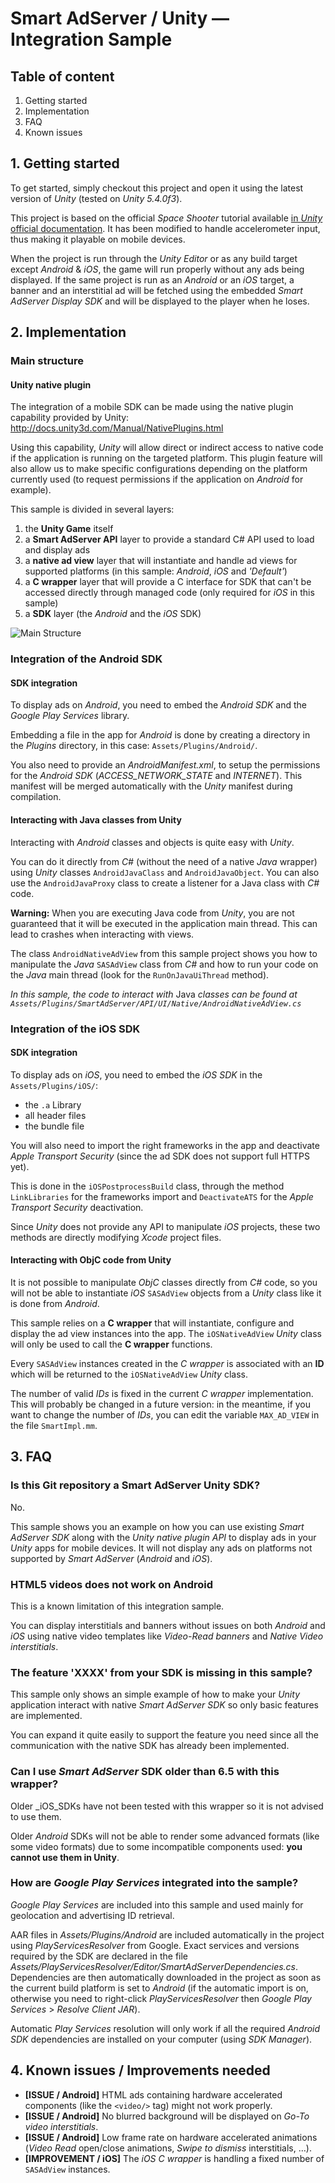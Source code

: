 # Smart AdServer / Unity — Integration Sample

## Table of content

1. Getting started
2. Implementation
3. FAQ
4. Known issues

## 1. Getting started

To get started, simply checkout this project and open it using the latest version of _Unity_ (tested on *Unity 5.4.0f3*).

This project is based on the official _Space Shooter_ tutorial available [in _Unity_ official documentation](https://unity3d.com/learn/tutorials/projects/space-shooter-tutorial). It has been modified to handle accelerometer input, thus making it playable on mobile devices.

When the project is run through the _Unity Editor_ or as any build target except _Android_ & _iOS_, the game will run properly without any ads being displayed. If the same project is run as an _Android_ or an _iOS_ target, a banner and an interstitial ad will be fetched using the embedded _Smart AdServer Display SDK_ and will be displayed to the player when he loses.

## 2. Implementation

### Main structure

#### Unity native plugin

The integration of a mobile SDK can be made using the native plugin capability provided by Unity: http://docs.unity3d.com/Manual/NativePlugins.html

Using this capability, _Unity_ will allow direct or indirect access to native code if the application is running on the targeted platform. This plugin feature will also allow us to make specific configurations depending on the platform currently used (to request permissions if the application on _Android_ for example).

This sample is divided in several layers:

1. the **Unity Game** itself
2. a **Smart AdServer API** layer to provide a standard C# API used to load and display ads
3. a **native ad view** layer that will instantiate and handle ad views for supported platforms (in this sample: _Android_, _iOS_ and _'Default'_)
4. a **C wrapper** layer that will provide a C interface for SDK that can't be accessed directly through managed code (only required for _iOS_ in this sample)
5. a **SDK** layer (the _Android_ and the _iOS_ SDK)

![Main Structure](Images/main_structure.png)

### Integration of the Android SDK

#### SDK integration

To display ads on _Android_, you need to embed the _Android SDK_ and the _Google Play Services_ library.

Embedding a file in the app for _Android_ is done by creating a directory in the _Plugins_ directory, in this case: ```Assets/Plugins/Android/```.

You also need to provide an _AndroidManifest.xml_, to setup the permissions for the _Android SDK_ (*ACCESS_NETWORK_STATE* and *INTERNET*). This manifest will be merged automatically with the _Unity_ manifest during compilation.

#### Interacting with Java classes from Unity

Interacting with _Android_ classes and objects is quite easy with _Unity_.

You can do it directly from _C#_ (without the need of a native _Java_ wrapper) using _Unity_ classes ```AndroidJavaClass``` and ```AndroidJavaObject```. You can also use the ```AndroidJavaProxy``` class to create a listener for a Java class with _C#_ code.

**Warning:** When you are executing Java code from _Unity_, you are not guaranteed that it will be executed in the application main thread. This can lead to crashes when interacting with views.

The class ```AndroidNativeAdView``` from this sample project shows you how to manipulate the _Java_ ```SASAdView``` class from _C#_ and how to run your code on the _Java_ main thread (look for the ```RunOnJavaUiThread``` method).

_In this sample, the code to interact with_ Java _classes can be found at ```Assets/Plugins/SmartAdServer/API/UI/Native/AndroidNativeAdView.cs```_

### Integration of the iOS SDK

#### SDK integration

To display ads on _iOS_, you need to embed the _iOS SDK_ in the ```Assets/Plugins/iOS/```:

* the ```.a``` Library
* all header files
* the bundle file

You will also need to import the right frameworks in the app and deactivate _Apple Transport Security_ (since the ad SDK does not support full HTTPS yet).

This is done in the ```iOSPostprocessBuild``` class, through the method ```LinkLibraries``` for the frameworks import and ```DeactivateATS``` for the _Apple Transport Security_ deactivation.

Since _Unity_ does not provide any API to manipulate _iOS_ projects, these two methods are directly modifying _Xcode_ project files.

#### Interacting with ObjC code from Unity

It is not possible to manipulate _ObjC_ classes directly from _C#_ code, so you will not be able to instantiate _iOS_ ```SASAdView``` objects from a _Unity_ class like it is done from _Android_.

This sample relies on a **C wrapper** that will instantiate, configure and display the ad view instances into the app. The ```iOSNativeAdView``` _Unity_ class will only be used to call the **C wrapper** functions.

Every ```SASAdView``` instances created in the _C wrapper_ is associated with an **ID** which will be returned to the ```iOSNativeAdView``` _Unity_ class.

The number of valid _IDs_ is fixed in the current _C wrapper_ implementation. This will probably be changed in a future version: in the meantime, if you want to change the number of _IDs_, you can edit the variable ```MAX_AD_VIEW``` in the file ```SmartImpl.mm```.

## 3. FAQ

### Is this Git repository a Smart AdServer Unity SDK?

No.

This sample shows you an example on how you can use existing _Smart AdServer SDK_ along with the _Unity native plugin API_ to display ads in your _Unity_ apps for mobile devices. It will not display any ads on platforms not supported by _Smart AdServer_ (_Android_ and _iOS_).

### HTML5 videos does not work on Android

This is a known limitation of this integration sample.

You can display interstitials and banners without issues on both _Android_ and _iOS_ using native video templates like _Video-Read banners_ and _Native Video interstitials_.

### The feature 'XXXX' from your SDK is missing in this sample?

This sample only shows an simple example of how to make your _Unity_ application interact with native _Smart AdServer SDK_ so only basic features are implemented.

You can expand it quite easily to support the feature you need since all the communication with the native SDK has already been implemented.

### Can I use _Smart AdServer_ SDK older than 6.5 with this wrapper?

Older _iOS_SDKs have not been tested with this wrapper so it is not advised to use them.

Older _Android_ SDKs will not be able to render some advanced formats (like some video formats) due to some incompatible components used: **you cannot use them in Unity**.

### How are _Google Play Services_ integrated into the sample?

_Google Play Services_ are included into this sample and used mainly for geolocation and advertising ID retrieval.

AAR files in _Assets/Plugins/Android_ are included automatically in the project using _PlayServicesResolver_ from Google. Exact services and versions required by the SDK are declared in the file _Assets/PlayServicesResolver/Editor/SmartAdServerDependencies.cs_. Dependencies are then automatically downloaded in the project as soon as the current build platform is set to _Android_ (if the automatic import is on, otherwise you need to right-click _PlayServicesResolver_ then _Google Play Services_ > _Resolve Client JAR_).

Automatic _Play Services_ resolution will only work if all the required _Android SDK_ dependencies are installed on your computer (using _SDK Manager_).

## 4. Known issues / Improvements needed

* **[ISSUE / Android]** HTML ads containing hardware accelerated components (like the ```<video/>``` tag) might not work properly.
* **[ISSUE / Android]** No blurred background will be displayed on _Go-To video interstitials_.
* **[ISSUE / Android]** Low frame rate on hardware accelerated animations (_Video Read_ open/close animations, _Swipe to dismiss_ interstitials, …).
* **[IMPROVEMENT / iOS]** The _iOS C wrapper_ is handling a fixed number of ```SASAdView``` instances.
